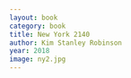 ```yaml
---
layout: book
category: book
title: New York 2140
author: Kim Stanley Robinson
year: 2018
image: ny2.jpg
---
```

